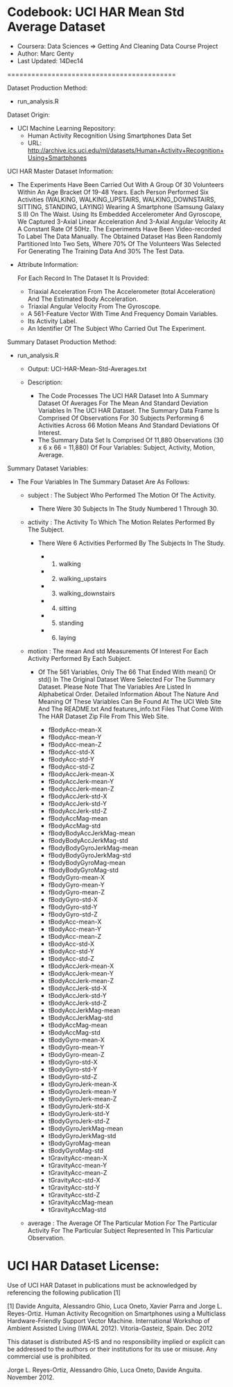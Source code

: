 Codebook: UCI HAR Mean Std Average Dataset
==========================================

- Coursera:     Data Sciences => Getting And Cleaning Data Course Project
- Author:       Marc Genty
- Last Updated: 14Dec14

==========================================

Dataset Production Method: 

- run_analysis.R

Dataset Origin:

- UCI Machine Learning Repository:
  - Human Activity Recognition Using Smartphones Data Set
  - URL: http://archive.ics.uci.edu/ml/datasets/Human+Activity+Recognition+Using+Smartphones 

UCI HAR Master Dataset Information:

- The Experiments Have Been Carried Out With A Group Of 30 Volunteers 
  Within An Age Bracket Of 19-48 Years. Each Person Performed Six 
  Activities (WALKING, WALKING_UPSTAIRS, WALKING_DOWNSTAIRS, SITTING, 
  STANDING, LAYING) Wearing A Smartphone (Samsung Galaxy S II) On The 
  Waist. Using Its Embedded Accelerometer And Gyroscope, We Captured 
  3-Axial Linear Acceleration And 3-Axial Angular Velocity At A Constant 
  Rate Of 50Hz. The Experiments Have Been Video-recorded To Label The Data 
  Manually. The Obtained Dataset Has Been Randomly Partitioned Into Two Sets, 
  Where 70% Of The Volunteers Was Selected For Generating The Training Data 
  And 30% The Test Data. 

- Attribute Information:

  For Each Record In The Dataset It Is Provided: 
  - Triaxial Acceleration From The Accelerometer (total Acceleration) 
    And The Estimated Body Acceleration. 
  - Triaxial Angular Velocity From The Gyroscope. 
  - A 561-Feature Vector With Time And Frequency Domain Variables. 
  - Its Activity Label. 
  - An Identifier Of The Subject Who Carried Out The Experiment.

Summary Dataset Production Method: 

- run_analysis.R

  - Output: UCI-HAR-Mean-Std-Averages.txt

  - Description:  

    - The Code Processes The UCI HAR Dataset Into A Summary
      Dataset Of Averages For The Mean And Standard Deviation 
      Variables In The UCI HAR Dataset. The Summary Data Frame 
      Is Comprised Of Observations For 30 Subjects Performing 
      6 Activities Across 66 Motion Means And Standard Deviations 
      Of Interest.
    - The Summary Data Set Is Comprised Of 11,880 Observations
      (30 x 6 x 66 = 11,880) Of Four Variables:
      Subject, Activity, Motion, Average.

Summary Dataset Variables:

- The Four Variables In The Summary Dataset Are As Follows:

  - subject : The Subject Who Performed The Motion 
              Of The Activity.

    - There Were 30 Subjects In The Study Numbered 1 Through 30.

  - activity : The Activity To Which The Motion 
               Relates Performed By The Subject.

    - There Were 6 Activities Performed By The Subjects In The Study.

      - 1) walking
      - 2) walking_upstairs
      - 3) walking_downstairs
      - 4) sitting
      - 5) standing
      - 6) laying

  - motion : The mean And std Measurements Of Interest For Each
             Activity Performed By Each Subject.

    - Of The 561 Variables, Only The 66 That Ended With mean() Or
      std() In The Original Dataset Were Selected For The Summary 
      Dataset. Please Note That The Variables Are Listed In 
      Alphabetical Order. Detailed Information About The Nature 
      And Meaning Of These Variables Can Be Found At The UCI Web 
      Site And The README.txt And features_info.txt  Files That 
      Come With The HAR Dataset Zip File From This Web Site. 

      - fBodyAcc-mean-X
      - fBodyAcc-mean-Y
      - fBodyAcc-mean-Z
      - fBodyAcc-std-X
      - fBodyAcc-std-Y
      - fBodyAcc-std-Z
      - fBodyAccJerk-mean-X
      - fBodyAccJerk-mean-Y
      - fBodyAccJerk-mean-Z
      - fBodyAccJerk-std-X
      - fBodyAccJerk-std-Y
      - fBodyAccJerk-std-Z
      - fBodyAccMag-mean
      - fBodyAccMag-std
      - fBodyBodyAccJerkMag-mean
      - fBodyBodyAccJerkMag-std
      - fBodyBodyGyroJerkMag-mean
      - fBodyBodyGyroJerkMag-std
      - fBodyBodyGyroMag-mean
      - fBodyBodyGyroMag-std
      - fBodyGyro-mean-X
      - fBodyGyro-mean-Y
      - fBodyGyro-mean-Z
      - fBodyGyro-std-X
      - fBodyGyro-std-Y
      - fBodyGyro-std-Z
      - tBodyAcc-mean-X
      - tBodyAcc-mean-Y
      - tBodyAcc-mean-Z
      - tBodyAcc-std-X
      - tBodyAcc-std-Y
      - tBodyAcc-std-Z
      - tBodyAccJerk-mean-X
      - tBodyAccJerk-mean-Y
      - tBodyAccJerk-mean-Z
      - tBodyAccJerk-std-X
      - tBodyAccJerk-std-Y
      - tBodyAccJerk-std-Z
      - tBodyAccJerkMag-mean
      - tBodyAccJerkMag-std
      - tBodyAccMag-mean
      - tBodyAccMag-std
      - tBodyGyro-mean-X
      - tBodyGyro-mean-Y
      - tBodyGyro-mean-Z
      - tBodyGyro-std-X
      - tBodyGyro-std-Y
      - tBodyGyro-std-Z
      - tBodyGyroJerk-mean-X
      - tBodyGyroJerk-mean-Y
      - tBodyGyroJerk-mean-Z
      - tBodyGyroJerk-std-X
      - tBodyGyroJerk-std-Y
      - tBodyGyroJerk-std-Z
      - tBodyGyroJerkMag-mean
      - tBodyGyroJerkMag-std
      - tBodyGyroMag-mean
      - tBodyGyroMag-std
      - tGravityAcc-mean-X
      - tGravityAcc-mean-Y
      - tGravityAcc-mean-Z
      - tGravityAcc-std-X
      - tGravityAcc-std-Y
      - tGravityAcc-std-Z
      - tGravityAccMag-mean
      - tGravityAccMag-std

  - average : The Average Of The Particular Motion For The Particular
              Activity For The Particular Subject Represented In This
              Particular Observation.

UCI HAR Dataset License:
========================

Use of UCI HAR Dataset in publications must be acknowledged by 
referencing the following publication [1]

[1] Davide Anguita, Alessandro Ghio, Luca Oneto, Xavier Parra and 
    Jorge L. Reyes-Ortiz. Human Activity Recognition on Smartphones 
    using a Multiclass Hardware-Friendly Support Vector Machine. 
    International Workshop of Ambient Assisted Living (IWAAL 2012). 
    Vitoria-Gasteiz, Spain. Dec 2012

This dataset is distributed AS-IS and no responsibility implied or explicit 
can be addressed to the authors or their institutions for its use or misuse. 
Any commercial use is prohibited.

Jorge L. Reyes-Ortiz, Alessandro Ghio, Luca Oneto, Davide Anguita. 
November 2012.
